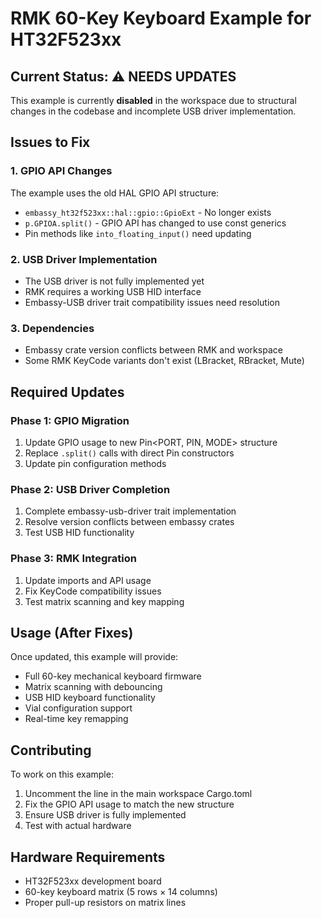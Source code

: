 # RMK 60-Key Keyboard Example for HT32F523xx

## Current Status: ⚠️ NEEDS UPDATES

This example is currently **disabled** in the workspace due to structural changes in the codebase and incomplete USB driver implementation.

## Issues to Fix

### 1. GPIO API Changes
The example uses the old HAL GPIO API structure:
- `embassy_ht32f523xx::hal::gpio::GpioExt` - No longer exists
- `p.GPIOA.split()` - GPIO API has changed to use const generics
- Pin methods like `into_floating_input()` need updating

### 2. USB Driver Implementation
- The USB driver is not fully implemented yet
- RMK requires a working USB HID interface
- Embassy-USB driver trait compatibility issues need resolution

### 3. Dependencies
- Embassy crate version conflicts between RMK and workspace
- Some RMK KeyCode variants don't exist (LBracket, RBracket, Mute)

## Required Updates

### Phase 1: GPIO Migration
1. Update GPIO usage to new Pin<PORT, PIN, MODE> structure
2. Replace `.split()` calls with direct Pin constructors
3. Update pin configuration methods

### Phase 2: USB Driver Completion
1. Complete embassy-usb-driver trait implementation
2. Resolve version conflicts between embassy crates
3. Test USB HID functionality

### Phase 3: RMK Integration
1. Update imports and API usage
2. Fix KeyCode compatibility issues
3. Test matrix scanning and key mapping

## Usage (After Fixes)

Once updated, this example will provide:
- Full 60-key mechanical keyboard firmware
- Matrix scanning with debouncing
- USB HID keyboard functionality
- Vial configuration support
- Real-time key remapping

## Contributing

To work on this example:
1. Uncomment the line in the main workspace Cargo.toml
2. Fix the GPIO API usage to match the new structure
3. Ensure USB driver is fully implemented
4. Test with actual hardware

## Hardware Requirements

- HT32F523xx development board
- 60-key keyboard matrix (5 rows × 14 columns)
- Proper pull-up resistors on matrix lines